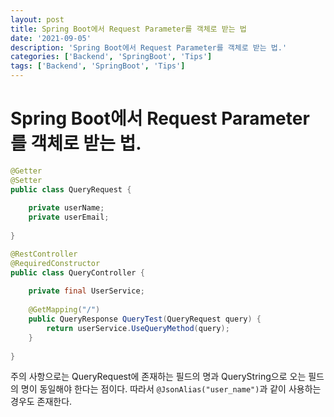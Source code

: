 ```yaml
---
layout: post
title: Spring Boot에서 Request Parameter를 객체로 받는 법
date: '2021-09-05'
description: 'Spring Boot에서 Request Parameter를 객체로 받는 법.'
categories: ['Backend', 'SpringBoot', 'Tips']
tags: ['Backend', 'SpringBoot', 'Tips']
---
```

# Spring Boot에서 Request Parameter를 객체로 받는 법.

``` java
@Getter
@Setter
public class QueryRequest {
    
    private userName;
    private userEmail;
    
}
```

```java
@RestController
@RequiredConstructor
public class QueryController {
    
    private final UserService;
    
    @GetMapping("/")
    public QueryResponse QueryTest(QueryRequest query) {
        return userService.UseQueryMethod(query);
    }
    
}
```

주의 사항으로는 QueryRequest에 존재하는 필드의 명과 QueryString으로 오는 필드의 명이 동일해야 한다는 점이다. 따라서 `@JsonAlias("user_name")`과 같이 사용하는 경우도 존재한다.